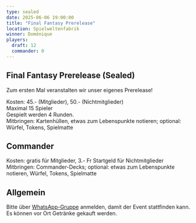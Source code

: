 ```yaml
---
type: sealed
date: 2025-06-06 19:00:00
title: "Final Fantasy Prerelease"
location: Spielweltenfabrik
winner: Doménique
players:
  draft: 12
  commander: 0
---
```

## Final Fantasy Prerelease (Sealed)
Zum ersten Mal veranstalten wir unser eigenes Prerelease!

Kosten: 45.- (Mitglieder), 50.- (Nichtmitglieder) \
Maximal 15 Spieler \
Gespielt werden 4 Runden. \
Mitbringen: Kartenhüllen, etwas zum Lebenspunkte notieren; optional: Würfel, Tokens, Spielmatte

## Commander
Kosten: gratis für Mitglieder, 3.- Fr Startgeld für Nichtmitglieder \
Mitbringen: Commander-Decks; optional: etwas zum Lebenspunkte notieren, Würfel, Tokens, Spielmatte

## Allgemein
Bitte über [WhatsApp-Gruppe](https://chat.whatsapp.com/HQ7IINFrZB63esDNRqsIUw) anmelden, damit der Event stattfinden kann. \
Es können vor Ort Getränke gekauft werden.
